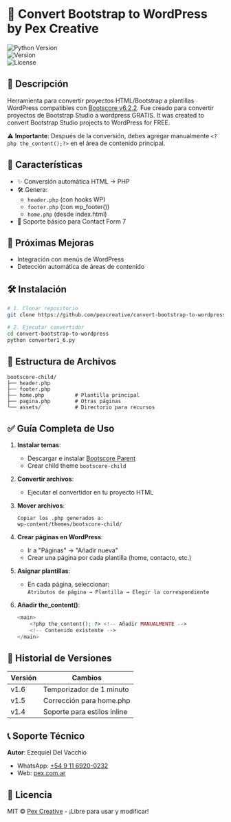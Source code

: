 # 🚀 Convert Bootstrap to WordPress by Pex Creative  
![Python Version](https://img.shields.io/badge/python-3.6%2B-blue)  
![Version](https://img.shields.io/badge/version-1.6-orange)  
![License](https://img.shields.io/badge/license-MIT-green)  

## 📝 Descripción  
Herramienta para convertir proyectos HTML/Bootstrap a plantillas WordPress compatibles con [Bootscore v6.2.2](https://bootscore.me/).
Fue creado para convertir proyectos de Bootstrap Studio a wordpress GRATIS.
It was created to convert Bootstrap Studio projects to WordPress for FREE.


⚠️ **Importante**: Después de la conversión, debes agregar manualmente `<?php the_content();?>` en el área de contenido principal.  

## 🌟 Características  
- ✨ Conversión automática HTML → PHP  
- 🛠️ Genera:  
  - `header.php` (con hooks WP)  
  - `footer.php` (con wp_footer())  
  - `home.php` (desde index.html)  
- 📝 Soporte básico para Contact Form 7  

## 🚧 Próximas Mejoras  
- Integración con menús de WordPress  
- Detección automática de áreas de contenido  

## 🛠️ Instalación  
```bash  
# 1. Clonar repositorio  
git clone https://github.com/pexcreative/convert-bootstrap-to-wordpress.git

# 2. Ejecutar convertidor  
cd convert-bootstrap-to-wordpress  
python converter1_6.py
```  

## 📂 Estructura de Archivos  
```
bootscore-child/  
├── header.php  
├── footer.php  
├── home.php          # Plantilla principal  
├── pagina.php        # Otras páginas  
└── assets/           # Directorio para recursos  
```  

## ✅ Guía Completa de Uso  

1. **Instalar temas**:  
   - Descargar e instalar [Bootscore Parent](https://bootscore.me/)  
   - Crear child theme `bootscore-child`  

2. **Convertir archivos**:  
   - Ejecutar el convertidor en tu proyecto HTML  

3. **Mover archivos**:  
   ```  
   Copiar los .php generados a:  
   wp-content/themes/bootscore-child/  
   ```  

4. **Crear páginas en WordPress**:  
   - Ir a "Páginas" → "Añadir nueva"  
   - Crear una página por cada plantilla (home, contacto, etc.)  

5. **Asignar plantillas**:  
   - En cada página, seleccionar:  
     `Atributos de página → Plantilla → Elegir la correspondiente`  

6. **Añadir the_content()**:  
   ```php  
   <main>  
       <?php the_content(); ?> <!-- Añadir MANUALMENTE -->  
       <!-- Contenido existente -->  
   </main>  
   ```  

## 📜 Historial de Versiones  
| Versión | Cambios |  
|---------|---------|  
| v1.6 | Temporizador de 1 minuto |  
| v1.5 | Corrección para home.php |  
| v1.4 | Soporte para estilos inline |  

## 📞 Soporte Técnico  
**Autor**: Ezequiel Del Vacchio  
- WhatsApp: [+54 9 11 6920-0232](https://wa.me/+5491169200232)  
- Web: [pex.com.ar](https://pex.com.ar/desarrollo-apps/)  

## 📄 Licencia  
MIT © [Pex Creative](https://pex.com.ar/desarrollo-apps/) - ¡Libre para usar y modificar!